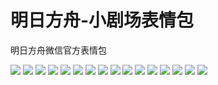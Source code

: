 # 明日方舟-小剧场表情包

明日方舟微信官方表情包

![](https://gcore.jsdelivr.net/gh/yoghurtlee-thu/twikoo-magic@main/image/Arknights_theater/theater_01.webp)
![](https://gcore.jsdelivr.net/gh/yoghurtlee-thu/twikoo-magic@main/image/Arknights_theater/theater_02.webp)
![](https://gcore.jsdelivr.net/gh/yoghurtlee-thu/twikoo-magic@main/image/Arknights_theater/theater_03.webp)
![](https://gcore.jsdelivr.net/gh/yoghurtlee-thu/twikoo-magic@main/image/Arknights_theater/theater_04.webp)
![](https://gcore.jsdelivr.net/gh/yoghurtlee-thu/twikoo-magic@main/image/Arknights_theater/theater_05.webp)
![](https://gcore.jsdelivr.net/gh/yoghurtlee-thu/twikoo-magic@main/image/Arknights_theater/theater_06.webp)
![](https://gcore.jsdelivr.net/gh/yoghurtlee-thu/twikoo-magic@main/image/Arknights_theater/theater_07.webp)
![](https://gcore.jsdelivr.net/gh/yoghurtlee-thu/twikoo-magic@main/image/Arknights_theater/theater_08.webp)
![](https://gcore.jsdelivr.net/gh/yoghurtlee-thu/twikoo-magic@main/image/Arknights_theater/theater_09.webp)
![](https://gcore.jsdelivr.net/gh/yoghurtlee-thu/twikoo-magic@main/image/Arknights_theater/theater_10.webp)
![](https://gcore.jsdelivr.net/gh/yoghurtlee-thu/twikoo-magic@main/image/Arknights_theater/theater_11.webp)
![](https://gcore.jsdelivr.net/gh/yoghurtlee-thu/twikoo-magic@main/image/Arknights_theater/theater_12.webp)
![](https://gcore.jsdelivr.net/gh/yoghurtlee-thu/twikoo-magic@main/image/Arknights_theater/theater_13.webp)
![](https://gcore.jsdelivr.net/gh/yoghurtlee-thu/twikoo-magic@main/image/Arknights_theater/theater_14.webp)
![](https://gcore.jsdelivr.net/gh/yoghurtlee-thu/twikoo-magic@main/image/Arknights_theater/theater_15.webp)
![](https://gcore.jsdelivr.net/gh/yoghurtlee-thu/twikoo-magic@main/image/Arknights_theater/theater_16.webp)

